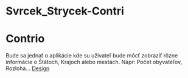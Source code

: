 # Svrcek_Strycek-Contri
<h1>Contrio</h1>
<p>Bude sa jednať o aplikácie kde su uživateľ bude môcť zobraziť rôzne informácie o Štátoch, Krajoch alebo mestách. Napr: Počet obyvateľov, Rozloha...
  <a href=https://www.figma.com/file/w8kGZnj5Ve86zpXj6lFcOh/Untitled?node-id=0%3A1>Design</a>
